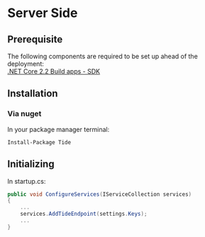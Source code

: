 # Server Side

## Prerequisite

The following components are required to be set up ahead of the deployment:  
[.NET Core 2.2 Build apps - SDK](https://dotnet.microsoft.com/download/dotnet-core/2.2 ".net Core 2.2 Download")

## Installation

### Via nuget

In your package manager terminal:

```
Install-Package Tide
```

## Initializing

In startup.cs:

```csharp
public void ConfigureServices(IServiceCollection services)
{
    ...
    services.AddTideEndpoint(settings.Keys);
    ...
}
```
